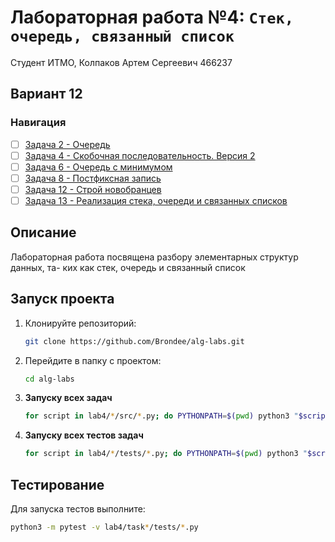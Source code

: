 # Лабораторная работа №4: `Стек, очередь, связанный список`

Студент ИТМО, Колпаков Артем Сергеевич 466237

## Вариант 12

### Навигация

- [ ] [Задача 2 - Очередь ](task2/)
- [ ] [Задача 4 - Скобочная последовательность. Версия 2 ](task4/)
- [ ] [Задача 6 - Очередь с минимумом ](task6/)
- [ ] [Задача 8 - Постфиксная запись ](task8/)
- [ ] [Задача 12 - Строй новобранцев ](task12/)
- [ ] [Задача 13 - Реализация стека, очереди и связанных списков ](task13/)

## Описание

Лабораторная работа посвящена разбору элементарных структур данных, та-
ких как стек, очередь и связанный список

## Запуск проекта

1. Клонируйте репозиторий:
   ```bash
   git clone https://github.com/Brondee/alg-labs.git
   ```
2. Перейдите в папку с проектом:
   ```bash
   cd alg-labs
   ```
3. **Запуску всех задач**

   ```bash
   for script in lab4/*/src/*.py; do PYTHONPATH=$(pwd) python3 "$script"; done

   ```

4. **Запуску всех тестов задач**

   ```bash
   for script in lab4/*/tests/*.py; do PYTHONPATH=$(pwd) python3 "$script"; done

   ```

## Тестирование

Для запуска тестов выполните:

```bash
python3 -m pytest -v lab4/task*/tests/*.py

```
